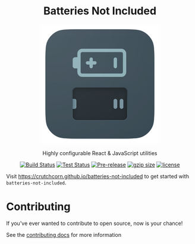 <div align="center">
<h1>Batteries Not Included</h1>

<img
height="320"
width="320"
alt="An empty battery compartment"
src="./docs/public/logo.svg"
/>

<p>Highly configurable React & JavaScript utilities</p>

</div>


<div align="center">

[![Build Status](https://img.shields.io/github/actions/workflow/status/crutchcorn/batteries-not-included/build.yml?branch=main)](https://github.com/crutchcorn/batteries-not-included/actions/workflows/validate.yml?query=branch%3Amain)
[![Test Status](https://img.shields.io/github/actions/workflow/status/crutchcorn/batteries-not-included/test.yml?branch=main&label=tests)](https://github.com/crutchcorn/batteries-not-included/actions/workflows/validate.yml?query=branch%3Amain)
[![Pre-release](https://img.shields.io/npm/v/batteries-not-included.svg)](https://npm.im/batteries-not-included)
[![gzip size](https://img.badgesize.io/https://unpkg.com/batteries-not-included@latest/dist/batteries-not-included.cjs?compression=gzip)](https://unpkg.com/browse/batteries-not-included@latest/dist/batteries-not-included.main.cjs)
[![license](https://badgen.now.sh/badge/license/MIT)](./LICENSE.md)

</div>


Visit https://crutchcorn.github.io/batteries-not-included to get started with `batteries-not-included`.

# Contributing
If you've ever wanted to contribute to open source, now is your chance!

See the [contributing docs](./CONTRIBUTING.md) for more information
